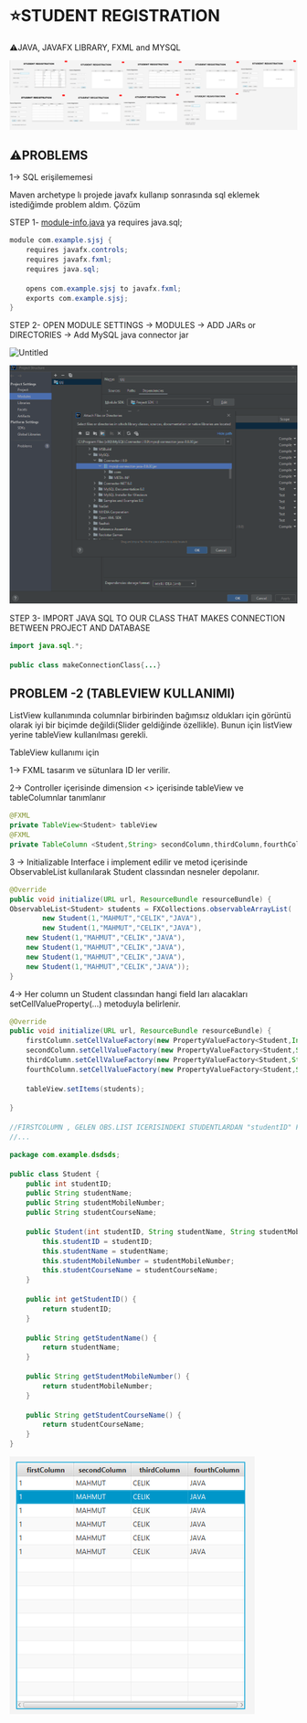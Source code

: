 # ⭐STUDENT REGISTRATION
⚠️JAVA, JAVAFX LIBRARY, FXML and MYSQL

![Untitled](https://github.com/mahmutcelik0/PROJECT/blob/main/IMAGES/FIRST)

## ⚠️PROBLEMS

1→ SQL erişilememesi

Maven archetype lı projede javafx kullanıp sonrasında sql eklemek istediğimde problem aldım. Çözüm

STEP 1- [module-info.java](http://module-info.java) ya requires java.sql;

```java
module com.example.sjsj {
    requires javafx.controls;
    requires javafx.fxml;
    requires java.sql;

    opens com.example.sjsj to javafx.fxml;
    exports com.example.sjsj;
}
```

STEP 2- OPEN MODULE SETTINGS → MODULES → ADD JARs or DIRECTORIES → Add MySQL java connector jar

![Untitled](https://github.com/mahmutcelik0/PROJECT/blob/main/IMAGES/SEONCD)

![Untitled](https://github.com/mahmutcelik0/PROJECT/blob/main/IMAGES/THIRD)

STEP 3- IMPORT JAVA SQL TO OUR CLASS THAT MAKES CONNECTION BETWEEN PROJECT AND DATABASE

```java
import java.sql.*;

public class makeConnectionClass{...}
```

## PROBLEM -2 (TABLEVIEW KULLANIMI)

ListView kullanımında columnlar birbirinden bağımsız oldukları için görüntü olarak iyi bir biçimde değildi(Slider geldiğinde özellikle). Bunun için listView yerine tableView kullanılması gerekli.

TableView kullanımı için

1→ FXML tasarım ve sütunlara ID ler verilir.

2→ Controller içerisinde dimension <> içerisinde tableView ve tableColumnlar tanımlanır

```java
@FXML
private TableView<Student> tableView
@FXML
private TableColumn <Student,String> secondColumn,thirdColumn,fourthColumn

```

3 → Initializable Interface i implement edilir ve metod içerisinde ObservableList kullanılarak Student classından nesneler depolanır.

```java
@Override
public void initialize(URL url, ResourceBundle resourceBundle) {
ObservableList<Student> students = FXCollections.observableArrayList(
		new Student(1,"MAHMUT","CELIK","JAVA"),
		new Student(1,"MAHMUT","CELIK","JAVA"),
    new Student(1,"MAHMUT","CELIK","JAVA"),
    new Student(1,"MAHMUT","CELIK","JAVA"),
    new Student(1,"MAHMUT","CELIK","JAVA"),
    new Student(1,"MAHMUT","CELIK","JAVA"));
}
```

4→ Her column un Student classından hangi field ları alacakları setCellValueProperty(…) metoduyla belirlenir.

```java
@Override
public void initialize(URL url, ResourceBundle resourceBundle) {
    firstColumn.setCellValueFactory(new PropertyValueFactory<Student,Integer>("studentID"));
    secondColumn.setCellValueFactory(new PropertyValueFactory<Student,String>("studentName"));
    thirdColumn.setCellValueFactory(new PropertyValueFactory<Student,String>("studentMobileNumber"));
    fourthColumn.setCellValueFactory(new PropertyValueFactory<Student,String>("studentCourseName"));

    tableView.setItems(students);

}

//FIRSTCOLUMN , GELEN OBS.LIST ICERISINDEKI STUDENTLARDAN "studentID" FIELD INI GOSTERECEK
//...
```

```java
package com.example.dsdsds;

public class Student {
    public int studentID;
    public String studentName;
    public String studentMobileNumber;
    public String studentCourseName;

    public Student(int studentID, String studentName, String studentMobileNumber, String studentCourseName) {
        this.studentID = studentID;
        this.studentName = studentName;
        this.studentMobileNumber = studentMobileNumber;
        this.studentCourseName = studentCourseName;
    }

    public int getStudentID() {
        return studentID;
    }

    public String getStudentName() {
        return studentName;
    }

    public String getStudentMobileNumber() {
        return studentMobileNumber;
    }

    public String getStudentCourseName() {
        return studentCourseName;
    }
}
```

![This is an image](https://github.com/mahmutcelik0/PROJECT/blob/main/IMAGES/FOURTH)
